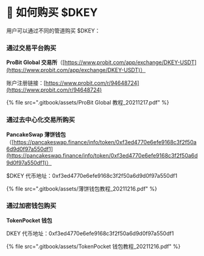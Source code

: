 # 🛒 如何购买 $DKEY

用户可以通过不同的管道购买 $DKEY：



### 通过交易平台购买

**ProBit Global 交易所**（[https://www.probit.com/app/exchange/DKEY-USDT](https://www.probit.com/app/exchange/DKEY-USDT)）

账户注册链接：[https://www.probit.com/r/94648724](https://www.probit.com/r/94648724)

{% file src=".gitbook/assets/ProBit Global 教程_20211217.pdf" %}



### **通过**去中心化交易所购买

**PancakeSwap 薄饼钱包** （[https://pancakeswap.finance/info/token/0xf3ed4770e6efe9168c3f2f50a6d9d0f97a550df1](https://pancakeswap.finance/info/token/0xf3ed4770e6efe9168c3f2f50a6d9d0f97a550df1)）

$DKEY 代币地址：0xf3ed4770e6efe9168c3f2f50a6d9d0f97a550df1

{% file src=".gitbook/assets/薄饼钱包教程_20211216.pdf" %}



### 通过加密钱包购买

**TokenPocket 钱包**&#x20;

DKEY 代币地址：0xf3ed4770e6efe9168c3f2f50a6d9d0f97a550df1

{% file src=".gitbook/assets/TokenPocket 钱包教程_20211216.pdf" %}



